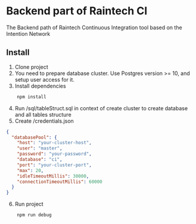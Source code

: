 # Backend part of Raintech CI
The Backend path of Raintech Continuous Integration tool based on the Intention Network


## Install
1. Clone project
2. You need to prepare database cluster. Use Postgres version >= 10, and setup user access for it.   
3. Install dependencies
```bash
    npm install
```
4. Run /sql/tableStruct.sql in context of create cluster to create database and all tables structure
5. Create /credentials.json
```json
{
  "databasePool": {
    "host": "your-cluster-host",
    "user": "master",
    "password": "your-password",
    "database": "ci",
    "port": "your-cluster-port",
    "max": 20,
    "idleTimeoutMillis": 30000,
    "connectionTimeoutMillis": 60000
  }
}
```   
6. Run project
```bash
    npm run debug
```